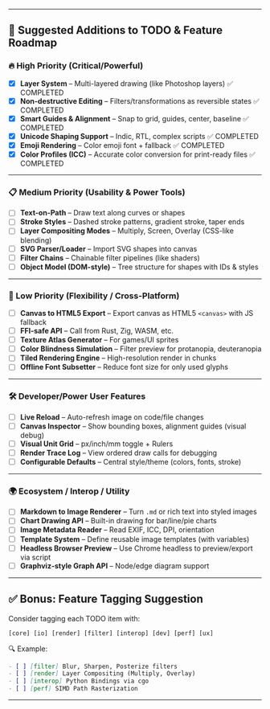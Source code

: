 
---

## 🧠 Suggested Additions to TODO & Feature Roadmap

### 🔥 High Priority (Critical/Powerful)

* [x] **Layer System** – Multi-layered drawing (like Photoshop layers) ✅ COMPLETED
* [x] **Non-destructive Editing** – Filters/transformations as reversible states ✅ COMPLETED
* [x] **Smart Guides & Alignment** – Snap to grid, guides, center, baseline ✅ COMPLETED
* [x] **Unicode Shaping Support** – Indic, RTL, complex scripts ✅ COMPLETED
* [x] **Emoji Rendering** – Color emoji font + fallback ✅ COMPLETED
* [x] **Color Profiles (ICC)** – Accurate color conversion for print-ready files ✅ COMPLETED

---

### 📋 Medium Priority (Usability & Power Tools)

* [ ] **Text-on-Path** – Draw text along curves or shapes
* [ ] **Stroke Styles** – Dashed stroke patterns, gradient stroke, taper ends
* [ ] **Layer Compositing Modes** – Multiply, Screen, Overlay (CSS-like blending)
* [ ] **SVG Parser/Loader** – Import SVG shapes into canvas
* [ ] **Filter Chains** – Chainable filter pipelines (like shaders)
* [ ] **Object Model (DOM-style)** – Tree structure for shapes with IDs & styles

---

### 📝 Low Priority (Flexibility / Cross-Platform)

* [ ] **Canvas to HTML5 Export** – Export canvas as HTML5 `<canvas>` with JS fallback
* [ ] **FFI-safe API** – Call from Rust, Zig, WASM, etc.
* [ ] **Texture Atlas Generator** – For games/UI sprites
* [ ] **Color Blindness Simulation** – Filter preview for protanopia, deuteranopia
* [ ] **Tiled Rendering Engine** – High-resolution render in chunks
* [ ] **Offline Font Subsetter** – Reduce font size for only used glyphs

---

### 🛠 Developer/Power User Features

* [ ] **Live Reload** – Auto-refresh image on code/file changes
* [ ] **Canvas Inspector** – Show bounding boxes, alignment guides (visual debug)
* [ ] **Visual Unit Grid** – px/inch/mm toggle + Rulers
* [ ] **Render Trace Log** – View ordered draw calls for debugging
* [ ] **Configurable Defaults** – Central style/theme (colors, fonts, stroke)

---

### 🌍 Ecosystem / Interop / Utility

* [ ] **Markdown to Image Renderer** – Turn `.md` or rich text into styled images
* [ ] **Chart Drawing API** – Built-in drawing for bar/line/pie charts
* [ ] **Image Metadata Reader** – Read EXIF, ICC, DPI, orientation
* [ ] **Template System** – Define reusable image templates (with variables)
* [ ] **Headless Browser Preview** – Use Chrome headless to preview/export via script
* [ ] **Graphviz-style Graph API** – Node/edge diagram support

---

## ✅ Bonus: Feature Tagging Suggestion

Consider tagging each TODO item with:

```
[core] [io] [render] [filter] [interop] [dev] [perf] [ux]
```

🔍 Example:

```md
- [ ] [filter] Blur, Sharpen, Posterize filters
- [ ] [render] Layer Compositing (Multiply, Overlay)
- [ ] [interop] Python Bindings via cgo
- [ ] [perf] SIMD Path Rasterization
```

---
